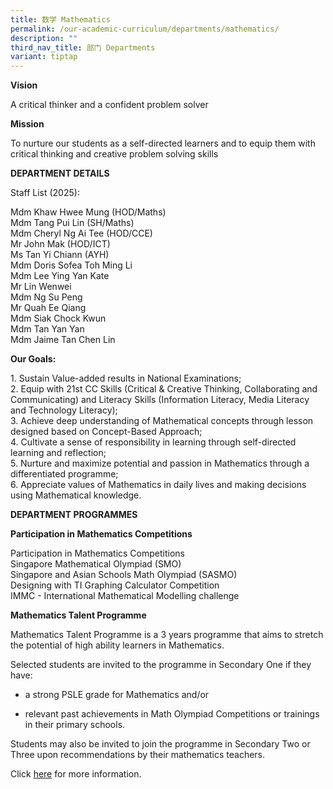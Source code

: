 ```yaml
---
title: 数学 Mathematics
permalink: /our-academic-curriculum/departments/mathematics/
description: ""
third_nav_title: 部门 Departments
variant: tiptap
---
```

<p><strong>Vision</strong>
</p>
<p>A critical thinker and a confident problem solver</p>
<p><strong>Mission</strong>
</p>
<p>To nurture our students as a self-directed learners and to equip them
with critical thinking and creative problem solving skills</p>
<p><strong>DEPARTMENT DETAILS</strong>
</p>
<p>Staff List (2025):</p>
<p>Mdm Khaw Hwee Mung (HOD/Maths)
<br>Mdm Tang Pui Lin (SH/Maths)
<br>Mdm Cheryl Ng Ai Tee (HOD/CCE)
<br>Mr John Mak (HOD/ICT)
<br>Ms Tan Yi Chiann (AYH)
<br>Mdm Doris Sofea Toh Ming Li
<br>Mdm Lee Ying Yan Kate
<br>Mr Lin Wenwei
<br>Mdm Ng Su Peng
<br>Mr Quah Ee Qiang
<br>Mdm Siak Chock Kwun
<br>Mdm Tan Yan Yan
<br>Mdm Jaime Tan Chen Lin
<br>
</p>
<p><strong>Our Goals:</strong>
</p>
<p>1. Sustain Value-added results in National Examinations;
<br>2. Equip with 21st CC Skills (Critical &amp; Creative Thinking, Collaborating
and Communicating) and Literacy Skills (Information Literacy, Media Literacy
and Technology Literacy);
<br>3. Achieve deep understanding of Mathematical concepts through lesson
designed based on Concept-Based Approach;
<br>4. Cultivate a sense of responsibility in learning through self-directed
learning and reflection;
<br>5. Nurture and maximize potential and passion in Mathematics through a
differentiated programme;
<br>6. Appreciate values of Mathematics in daily lives and making decisions
using Mathematical knowledge.</p>
<p><strong>DEPARTMENT PROGRAMMES</strong>
</p>
<p><strong>Participation in Mathematics Competitions</strong>
</p>
<p>Participation in Mathematics Competitions
<br>Singapore Mathematical Olympiad (SMO)
<br>Singapore and Asian Schools Math Olympiad (SASMO)
<br>Designing with TI Graphing Calculator Competition
<br>IMMC - International Mathematical Modelling challenge</p>
<p><strong>Mathematics Talent Programme</strong>
</p>
<p>Mathematics Talent Programme is a 3 years programme that aims to stretch
the potential of high ability learners in Mathematics.</p>
<p>Selected students are invited to the programme in Secondary One if they
have:</p>
<ul>
<li>
<p>a strong PSLE grade for Mathematics and/or</p>
</li>
<li>
<p>relevant past achievements in Math Olympiad Competitions or trainings
in their primary schools.</p>
</li>
</ul>
<p>Students may also be invited to join the programme in Secondary Two or
Three upon recommendations by their mathematics teachers.&nbsp;</p>
<p>Click&nbsp;<a href="/our-talent-development/Department-Talent-Programmes/Mathematics-Talent-Programme" rel="noopener noreferrer nofollow" target="_blank">here</a>&nbsp;for
more information.</p>